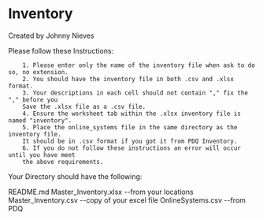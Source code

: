 # Inventory

Created by Johnny Nieves

Please follow these Instructions:

        1. Please enter only the name of the inventory file when ask to do so, no extension.
        2. You should have the inventory file in both .csv and .xlsx format.
        3. Your descriptions in each cell should not contain "," fix the "," before you
        Save the .xlsx file as a .csv file.
        4. Ensure the worksheet tab within the .xlsx inventory file is named "inventory".
        5. Place the online_systems file in the same directory as the inventory file.
        It should be in .csv format if you got it from PDQ Inventory.
        6. If you do not follow these instructions an error will occur until you have meet
        the above requirements.

Your Directory should have the following:

README.md
Master_Inventory.xlsx --from your locations
Master_Inventory.csv --copy of your excel file
OnlineSystems.csv --from PDQ
